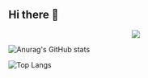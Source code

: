 ## Hi there 👋

<p align="center">
<img src="https://capsule-render.vercel.app/api?type=waving&color=timeGradient&height=300&&section=header&text=HI%20THERE&fontSize=90&fontAlign=50&fontAlignY=30&desc=I%20am%20NaraSky&descAlign=50&descSize=30&descAlignY=60&animation=twinkling" />
</p>


![Anurag's GitHub stats](https://github-readme-stats.vercel.app/api?username=NaraSky)

![Top Langs](https://github-readme-stats.vercel.app/api/top-langs/?username=NaraSky)
<!--
**NaraSky/NaraSky** is a ✨ _special_ ✨ repository because its `README.md` (this file) appears on your GitHub profile.

Here are some ideas to get you started:

- 🔭 I’m currently working on ...
- 🌱 I’m currently learning ...
- 👯 I’m looking to collaborate on ...
- 🤔 I’m looking for help with ...
- 💬 Ask me about ...
- 📫 How to reach me: ...
- 😄 Pronouns: ...
- ⚡ Fun fact: ...
-->
